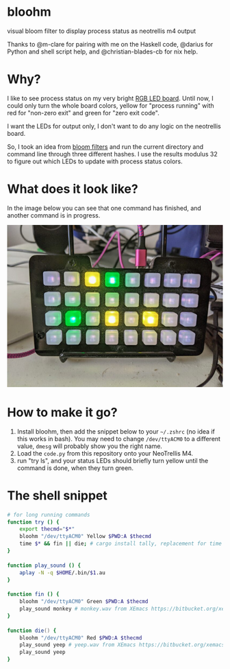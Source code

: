 # bloohm
visual bloom filter to display process status as neotrellis m4 output

Thanks to @m-clare for pairing with me on the Haskell code, @darius for Python and shell script help, and @christian-blades-cb for nix help.

# Why?
I like to see process status on my very bright [RGB LED board](https://www.adafruit.com/product/4020).
Until now, I could only turn the whole board colors, yellow for "process running" with red for "non-zero exit" and green for "zero exit code".

I want the LEDs for output only, I don't want to do any logic on the neotrellis board.

So, I took an idea from [bloom filters](https://en.wikipedia.org/wiki/Bloom_filter) and run the current directory and command line through three different hashes.
I use the results modulus 32 to figure out which LEDs to update with process status colors.

# What does it look like?

In the image below you can see that one command has finished, and another command is in progress.

![bloohm](bloohm.jpg)

# How to make it go?
1. Install bloohm, then add the snippet below to your `~/.zshrc` (no idea if this works in bash).
   You may need to change `/dev/ttyACM0` to a different value, `dmesg` will probably show you the right name.
2. Load the `code.py` from this repository onto your NeoTrellis M4.
3. run "try ls", and your status LEDs should briefly turn yellow until the command is done, when they turn green.

# The shell snippet

```zsh
# for long running commands
function try () {
	export thecmd="$*"
	bloohm "/dev/ttyACM0" Yellow $PWD:A $thecmd
	time $* && fin || die; # cargo install tally, replacement for time
}

function play_sound () {
	aplay -N -q $HOME/.bin/$1.au
}

function fin () {
	bloohm "/dev/ttyACM0" Green $PWD:A $thecmd
	play_sound monkey # monkey.wav from XEmacs https://bitbucket.org/xemacs/sounds-wav/src
}

function die() {
	bloohm "/dev/ttyACM0" Red $PWD:A $thecmd
	play_sound yeep # yeep.wav from XEmacs https://bitbucket.org/xemacs/sounds-wav/src
	play_sound yeep
}
```
